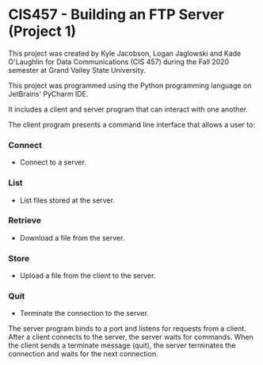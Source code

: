 # CIS457 - Building an FTP Server (Project 1)

This project was created by Kyle Jacobson, Logan Jaglowski and Kade O'Laughlin for Data Communications (CIS 457) during the Fall 2020 semester at Grand Valley State University.

This project was programmed using the Python programming language on JetBrains' PyCharm IDE.

It includes a client and server program that can interact with one another.

The client program presents a command line interface that allows a user to:
### Connect 
- Connect to a server.
### List 
- List files stored at the server.
### Retrieve
- Download a file from the server.
### Store 
- Upload a file from the client to the server.
### Quit 
- Terminate the connection to the server.

The server program binds to a port and listens for requests from a client. After a client connects to the server, the server waits for commands. When the client sends a terminate message (quit), the server terminates the connection and waits for the next connection.
